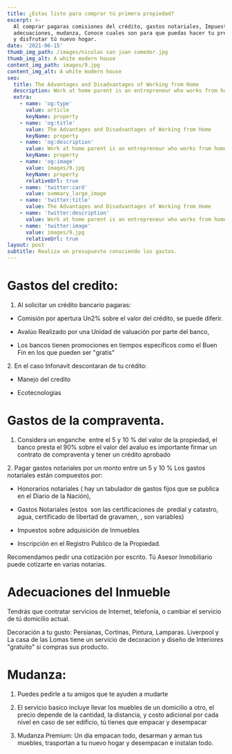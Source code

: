 ```yaml
---
title: ¿Estas listo para comprar tú primera propiedad?
excerpt: >-
  Al comprar pagaras comisiones del crédito, gastos notariales, Impuestos,
  adecuaciones, mudanza, Conoce cuales son para que puedas hacer tu presupuesto
  y disfrutar tú nuevo hogar.
date: '2021-06-15'
thumb_img_path: /images/nicolas san juan comedor.jpg
thumb_img_alt: A white modern house
content_img_path: images/9.jpg
content_img_alt: A white modern house
seo:
  title: The Advantages and Disadvantages of Working from Home
  description: Work at home parent is an entrepreneur who works from home
  extra:
    - name: 'og:type'
      value: article
      keyName: property
    - name: 'og:title'
      value: The Advantages and Disadvantages of Working from Home
      keyName: property
    - name: 'og:description'
      value: Work at home parent is an entrepreneur who works from home
      keyName: property
    - name: 'og:image'
      value: images/9.jpg
      keyName: property
      relativeUrl: true
    - name: 'twitter:card'
      value: summary_large_image
    - name: 'twitter:title'
      value: The Advantages and Disadvantages of Working from Home
    - name: 'twitter:description'
      value: Work at home parent is an entrepreneur who works from home
    - name: 'twitter:image'
      value: images/9.jpg
      relativeUrl: true
layout: post
subtitle: Realiza un presupuesto conociendo los gastos.
---
```

# Gastos del credito:

1.  Al solicitar un crédito bancario pagaras:

*   Comisión por apertura Un2% sobre el valor del crédito, se puede diferir.

*   Avalúo Realizado por una Unidad de valuación por parte del banco, 

*   Los bancos tienen promociones en tiempos específicos como el Buen Fin en los que pueden ser "gratis"

2\. En el caso Infonavit descontaran de tu crédito:

*   Manejo del credito

*   Ecotecnologias 

# Gastos de la compraventa.

1.  Considera un enganche  entre el 5 y 10 % del valor de la propiedad, el banco presta el 90% sobre el valor del avaluo es importante  firmar un contrato de compraventa  y tener un crédito aprobado

2\. Pagar gastos notariales por un monto entre un 5 y 10 % Los gastos notariales están compuestos por:

*   Honorarios notariales ( hay un tabulador de gastos fijos que se publica en el Diario de la Nación),

*   Gastos Notariales (estos  son las certificaciones de  predial y catastro, agua, certificado de libertad de gravamen, , son variables)

*   Impuestos sobre adquisición de Inmuebles

*   Inscripción en el Registro Publico de la Propiedad.

Recomendamos pedir una cotización por escrito.  Tú Asesor Inmobiliario puede cotizarte en varias notarias.

# Adecuaciones del Inmueble

Tendrás que contratar servicios de Internet, telefonía, o cambiar el servicio de tú domicilio actual.

Decoración a tu gusto: Persianas, Cortinas, Pintura, Lamparas. Liverpool y La casa de las Lomas tiene un servicio de decoracion y diseño de Interiores "gratuito" si compras sus producto.

# Mudanza:

1.  Puedes pedirle a tu amigos que te ayuden a mudarte

2.  El servicio basico incluye llevar los muebles de un domicilio a otro, el precio depende de la cantidad, la distancia, y costo adicional por cada nivel en caso de ser edificio,  tú tienes que empacar y desempacar

3.  Mudanza Premium: Un dia empacan todo, desarman y arman tus muebles, trasportan a tu nuevo hogar y desempacan e instalan todo.


